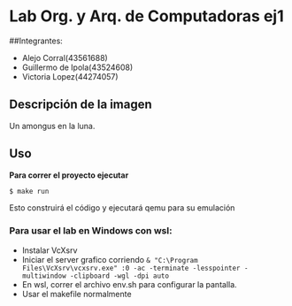 # Lab Org. y Arq. de Computadoras ej1

##Integrantes:
- Alejo Corral(43561688)
- Guillermo de Ipola(43524608)
- Victoria Lopez(44274057)

## Descripción de la imagen
Un amongus en la luna.

## Uso
**Para correr el proyecto ejecutar**

```bash
$ make run
```
Esto construirá el código y ejecutará qemu para su emulación

### Para usar el lab en Windows con wsl:
- Instalar VcXsrv
- Iniciar el server grafico corriendo `& "C:\Program Files\VcXsrv\vcxsrv.exe" :0 -ac -terminate -lesspointer -multiwindow -clipboard -wgl -dpi auto`
- En wsl, correr el archivo env.sh para configurar la pantalla.
- Usar el makefile normalmente
